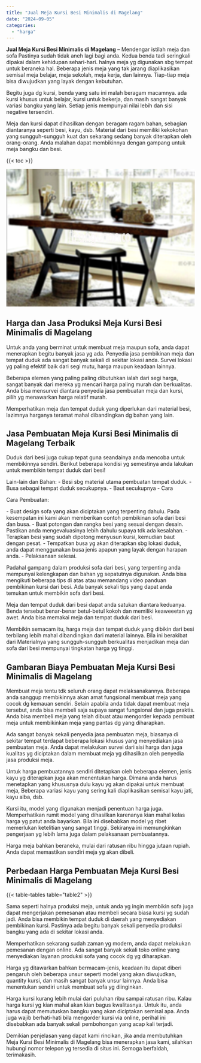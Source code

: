 ```yaml
---
title: "Jual Meja Kursi Besi Minimalis di Magelang"
date: "2024-09-05"
categories: 
  - "harga"
---
```


**Jual Meja Kursi Besi Minimalis di Magelang** – Mendengar istilah meja dan sofa Pastinya sudah tidak aneh lagi bagi anda. Kedua benda tadi seringkali dipakai dalam kehidupan sehari-hari. halnya meja yg digunakan sbg tempat untuk beraneka hal. Beberapa jenis meja yang tak jarang diaplikasikan semisal meja belajar, meja sekolah, meja kerja, dan lainnya. Tiap-tiap meja bisa diwujudkan yang layak dengan kebutuhan.

Begitu juga dg kursi, benda yang satu ini malah beragam macamnya. ada kursi khusus untuk belajar, kursi untuk bekerja, dan masih sangat banyak variasi bangku yang lain. Setiap jenis mempunyai nilai lebih dan sisi negative tersendiri.

Meja dan kursi dapat dihasilkan dengan beragam ragam bahan, sebagian diantaranya seperti besi, kayu, dsb. Material dari besi memiliki kekokohan yang sungguh-sungguh kuat dan sekarang sedang banyak diterapkan oleh orang-orang. Anda malahan dapat membikinnya dengan gampang untuk meja bangku dan besi.

{{< toc >}}

![Jual Meja Kursi Besi Minimalis di Magelang](/images/jual-meja-besi-murah06.png)

## Harga dan Jasa Produksi Meja Kursi Besi Minimalis di Magelang

Untuk anda yang berminat untuk membuat meja maupun sofa, anda dapat menerapkan begitu banyak jasa yg ada. Penyedia jasa pembikinan meja dan tempat duduk ada sangat banyak sekali di sekitar lokasi anda. Survei lokasi yg paling efektif baik dari segi mutu, harga maupun keadaan lainnya.

Beberapa elemen yang paling paling dibutuhkan ialah dari segi harga, sangat banyak dari mereka yg mencari harga paling murah dan berkualitas. Anda bisa mensurvei diantara penyedia jasa pembuatan meja dan kursi, pilih yg menawarkan harga relatif murah.

Memperhatikan meja dan tempat duduk yang diperlukan dari material besi, lazimnya harganya teramat mahal dibandingkan dg bahan yang lain.

## Jasa Pembuatan Meja Kursi Besi Minimalis di Magelang Terbaik

Duduk dari besi juga cukup tepat guna seandainya anda mencoba untuk membikinnya sendiri. Berikut beberapa kondisi yg semestinya anda lakukan untuk membikin tempat duduk dari besi!

Lain-lain dan Bahan: - Besi sbg material utama pembuatan tempat duduk. - Busa sebagai tempat duduk secukupnya. - Baut secukupnya - Cara

Cara Pembuatan:

\- Buat design sofa yang akan diciptakan yang terpenting dahulu. Pada kesempatan ini kami akan memberikan contoh pembikinan sofa dari besi dan busa. - Buat potongan dan rangka besi yang sesuai dengan desain. Pastikan anda mengevaluasinya lebih dahulu supaya tdk ada kesalahan. - Terapkan besi yang sudah dipotong menyusun kursi, kemudian baut dengan pesat. - Tempatkan busa yg akan diterapkan sbg lokasi duduk, anda dapat menggunakan busa jenis apapun yang layak dengan harapan anda. - Pelaksanaan selesai.

Padahal gampang dalam produksi sofa dari besi, yang terpenting anda mempunyai kelengkapan dan bahan yg sepatutnya digunakan. Anda bisa mengikuti beberapa tips di atas atau memandang video panduan pembikinan kursi dari besi. Ada banyak sekali tips yang dapat anda temukan untuk membikin sofa dari besi.

Meja dan tempat duduk dari besi dapat anda satukan diantara keduanya. Benda tersebut benar-benar betul-betul kokoh dan memiliki keaweeetan yg awet. Anda bisa memakai meja dan tempat duduk dari besi.

Membikin semacam itu, harga meja dan tempat duduk yang dibikin dari besi terbilang lebih mahal dibandingkan dari material lainnya. Bila ini berakibat dari Materialnya yang sungguh-sungguh berkualitas menjadikan meja dan sofa dari besi mempunyai tingkatan harga yg tinggi.

## Gambaran Biaya Pembuatan Meja Kursi Besi Minimalis di Magelang

Membuat meja tentu tdk seluruh orang dapat melaksanakannya. Beberapa anda sanggup membikinnya akan amat fungsional membuat meja yang cocok dg kemauan sendiri. Selain apabila anda tidak dapat membuat meja tersebut, anda bisa membeli saja supaya sangat fungsional dan juga praktis. Anda bisa membeli meja yang telah dibuat atau mengorder kepada pembuat meja untuk membikinkan meja yang pantas dg yang diharapkan.

Ada sangat banyak sekali penyedia jasa pembuatan meja, biasanya di sekitar tempat terdapat beberapa lokasi khusus yang menyediakan jasa pembuatan meja. Anda dapat melakukan survei dari sisi harga dan juga kualitas yg diciptakan dalam membuat meja yg dihasilkan oleh penyedia jasa produksi meja.

Untuk harga pembuatannya sendiri ditetapkan oleh beberapa elemen, jenis kayu yg diterapkan juga akan menentukan harga. Dimana anda harus menetapkan yang khususnya dulu kayu yg akan dipakai untuk membuat meja, Beberapa variasi kayu yang sering kali diaplikasikan semisal kayu jati, kayu alba, dsb.

Kursi itu, model yang digunakan menjadi penentuan harga juga. Memperhatikan rumit model yang dihasilkan karenanya kian mahal kelas harga yg patut anda bayarkan. Bila ini disebabkan model yg ribet memerlukan ketelitian yang sangat tinggi. Sekiranya ini memungkinkan pengerjaan yg lebih lama juga dalam pelaksanaan pembuatannya.

Harga meja bahkan beraneka, mulai dari ratusan ribu hingga jutaan rupiah. Anda dapat memastikan sendiri meja yg akan dibeli.

## Perbedaan Harga Pembuatan Meja Kursi Besi Minimalis di Magelang

{{< table-tables table="table2" >}}

Sama seperti halnya produksi meja, untuk anda yg ingin membikin sofa juga dapat mengerjakan pemesanan atau membeli secara biasa kursi yg sudah jadi. Anda bisa membikin tempat duduk di daerah yang menyediakan pembikinan kursi. Pastinya ada begitu banyak sekali penyedia produksi bangku yang ada di sekitar lokasi anda.

Memperhatikan sekarang sudah zaman yg modern, anda dapat melakukan pemesanan dengan online. Ada sangat banyak sekali toko online yang menyediakan layanan produksi sofa yang cocok dg yg diharapkan.

Harga yg ditawarkan bahkan bermacam-jenis, keadaan itu dapat diberi pengaruh oleh beberapa unsur seperti model yang akan diwujudkan, quantity kursi, dan masih sangat banyak unsur lainnya. Anda bisa menentukan sendiri untuk membuat sofa yg diinginkan.

Harga kursi kurang lebih mulai dari puluhan ribu sampai ratusan ribu. Kalau harga kursi yg kian mahal akan kian bagus kwalitasnya. Untuk itu, anda harus dapat memutuskan bangku yang akan diciptakan semisal apa. Anda juga wajib berhati-hati bila mengorder kursi via online, perihal ini disebabkan ada banyak sekali pembohongan yang acap kali terjadi.

Demikian penjelasan yang dapat kami rincikan, jika anda membutuhkan Meja Kursi Besi Minimalis di Magelang bisa menerapkan jasa kami, silahkan hubungi nomor telepon yg tersedia di situs ini. Semoga berfaidah, terimakasih.
